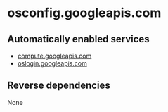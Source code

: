 # osconfig.googleapis.com

## Automatically enabled services

* [compute.googleapis.com](../compute.googleapis.com/)
* [oslogin.googleapis.com](../oslogin.googleapis.com/)

## Reverse dependencies

None
